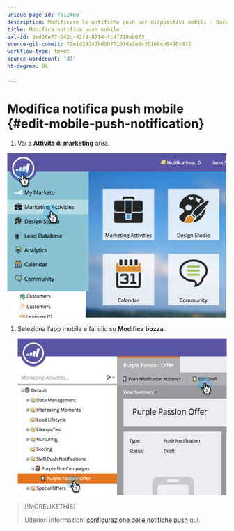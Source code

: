 ```yaml
---
unique-page-id: 7512460
description: Modificare le notifiche push per dispositivi mobili - Documenti Marketo - Documentazione del prodotto
title: Modifica notifica push mobile
exl-id: 3ed36e77-642c-42f9-8714-fc4f718eb073
source-git-commit: 72e1d29347bd5b77107da1e9c30169cb6490c432
workflow-type: tm+mt
source-wordcount: '37'
ht-degree: 0%

---
```


# Modifica notifica push mobile {#edit-mobile-push-notification}

1. Vai a **Attività di marketing** area.

![](assets/image2015-4-22-18-3a44-3a42.png)

1. Seleziona l’app mobile e fai clic su **Modifica bozza**.

   ![](assets/image2015-4-22-18-3a45-3a13.png)

>[!MORELIKETHIS]
>
>Ulteriori informazioni [configurazione delle notifiche push](/help/marketo/product-docs/mobile-marketing/push-notifications/configure-mobile-push-notification.md) qui.
